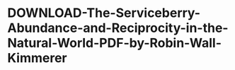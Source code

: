 # DOWNLOAD-The-Serviceberry-Abundance-and-Reciprocity-in-the-Natural-World-PDF-by-Robin-Wall-Kimmerer